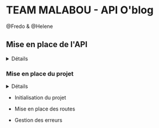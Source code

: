 # TEAM MALABOU - API O'blog

@Fredo & @Helene
## Mise en place de l'API

<details>
<summary>Détails</summary>
<br>

### User stories


|        En tant que        |Je veux pouvoir |Dans le but de|
|----------------|-------------------------------|-----------------------------|
||--||--|
|Visiteur|   Accéder au site    |Visualiser le contenu du site            |
|Visiteur|   Accéder à un article    |Visualiser le contenu de l'article            |
||--||--|
|Utilisateur| Accéder à un article |Visualiser le contenu de l'article|
|Utilisateur|Créer un article | Rajouter un article à mon blog|
|Utilisateur|Modifier un article|Mettre à jour mon article|
|Utilisateur|Supprimer un article| detruire l'article|
||--||--|
|Utilisateur|Créer une catégorie | Rajouter une catégorie à mon blog|
|Utilisateur|Modifier une catégorie|Mettre à jour la catégorie|
|Utilisateur|Supprimer une catégorie| detruire la catégorie|


### MCD

Voici le *Modèle Conceptuel de Données*.

Structure des entités et associations faites avec [Mocodo](http://mocodo.wingi.net/)

```
BELONGS TO, 11 ARTICLE, 0N CATEGORY
CATEGORY: code_category, route, label

ARTICLE: code_article, slug, title, excerpt, content
:
```

![Mcd](./images/mcd.jpg)

Une catégorie peut contenir plusieurs articles mais un article ne possède qu'une catégorie.
### MLD

Ci-dessous le *Modèle Logique de Données*

```js
CATEGORY ( category_id, route, label )
ARTICLE ( article_id, slug, title, excerpt, content, #category_id )
```

### MPD

Pour le *Modèle Physique de Données*, nous avons utilisé PgAdmin4 pour établir les liens entre nos tables.

![mpd](./images/MPD_oblog.jpg)

</details>



### Mise en place du projet

<details>
<summary>Détails</summary>
<br>



</details>

- Initialisation du projet

- Mise en place des routes

- Gestion des erreurs

